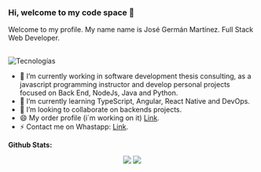 ### Hi, welcome to my code space 👋
Welcome to my profile. My name name is José Germán Martínez. 
Full Stack Web Developer.
##
![Tecnologías](https://res.cloudinary.com/dh6ipg8bj/image/upload/v1696556939/proyectos-porfolio-bootcamps/javascript-node-js-abstract-logo-wallpaper-preview_lplm4i.jpg)

- 🔭 I’m currently working in software development thesis consulting, as a javascript programming instructor and develop personal projects focused on Back End, NodeJs, Java and Python.
- 🌱 I’m currently learning TypeScript, Angular, React Native and DevOps.
- 👯 I’m looking to collaborate on backends projects.
- 😄 My order profile (i´m working on it) [Link](https://github.com/jgxdev).
- ⚡ Contact me on Whastapp: [Link](https://wa.link/mhqy21).

**Github Stats:**

<p align="center">

  <img src="https://github-readme-stats.vercel.app/api?username=josegermanx&hide=stars&show_icons=true&theme=ligth&line_height=32">
  <img src="https://github-readme-stats.vercel.app/api/top-langs/?username=josegermanx&count_private=true&theme=ligth">

</p>

